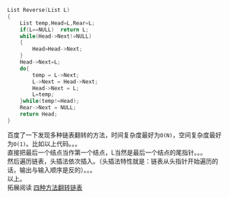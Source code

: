 ```C
List Reverse(List L)
{
    List temp,Head=L,Rear=L;
    if(L==NULL)  return L;
    while(Head->Next!=NULL)
    {
        Head=Head->Next;
    }
    Head->Next=L;
    do{
        temp = L->Next;
        L->Next = Head->Next;
        Head->Next = L;
        L=temp;
    }while(temp!=Head);
    Rear->Next = NULL;
    return Head;
}
```
百度了一下发现多种链表翻转的方法，时间复杂度最好为`O(N)`，空间复杂度最好为`O(1)`。比如以上代码。。。  
直接把最后一个结点当作第一个结点，L当然是最后一个结点的尾指针。。。  
然后遍历链表，头插法依次插入。（头插法特性就是：链表从头指针开始遍历的话，输出与输入顺序是反的）。。。  
以上。  
拓展阅读
[四种方法翻转链表](http://c.biancheng.net/view/8105.html)
